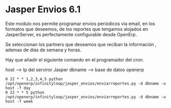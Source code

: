 # Jasper Envios 6.1

Este modulo nos permite programar envíos periódicos via email, en los formatos que deseemos, de los reportes que tengamos alojados en JasperServer, es perfectamente configurable desde OpenErp.

Se seleccionan los partners que deseamos que reciban la información , ademas de días de semana y horas.

Hay que añadir el siguiente comando en el programador del cron.

host --> Ip del serviror Jasper
dbname --> base de datos openerp


    0 22 * * 1,2,3,4,5 python /opt/openerp/infinityloop/jasper_envios/enviarreportes.py -d dbname -u host -f day
    0 22 * * 5 python /opt/openerp/infinityloop/jasper_envios/enviarreportes.py -d dbname -u host -f week

